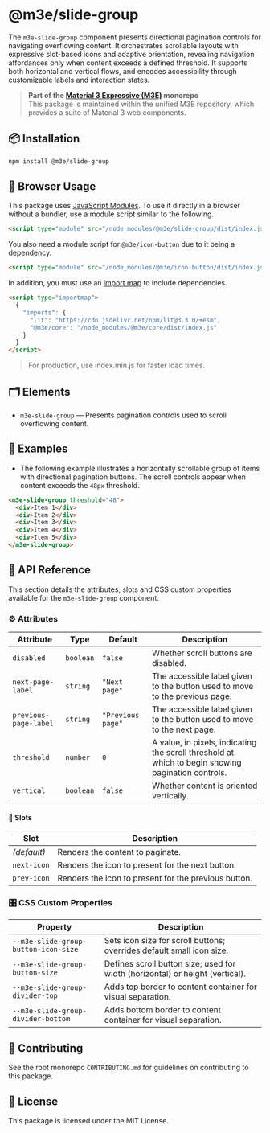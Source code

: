 # @m3e/slide-group

The `m3e-slide-group` component presents directional pagination controls for navigating overflowing content. It orchestrates scrollable layouts with expressive slot-based icons and adaptive orientation, revealing navigation affordances only when content exceeds a defined threshold. It supports both horizontal and vertical flows, and encodes accessibility through customizable labels and interaction states.

> **Part of the [Material 3 Expressive (M3E)](../../README.md) monorepo**  
> This package is maintained within the unified M3E repository, which provides a suite of Material 3 web components.

## 📦 Installation

```bash
npm install @m3e/slide-group
```

## 🚀 Browser Usage

This package uses [JavaScript Modules](https://developer.mozilla.org/en-US/docs/Web/JavaScript/Guide/Modules#module_specifiers). To use it directly in a browser without a bundler, use a module script similar to the following.

```html
<script type="module" src="/node_modules/@m3e/slide-group/dist/index.js"></script>
```

You also need a module script for `@m3e/icon-button` due to it being a dependency.

```html
<script type="module" src="/node_modules/@m3e/icon-button/dist/index.js"></script>
```

In addition, you must use an [import map](https://developer.mozilla.org/en-US/docs/Web/HTML/Reference/Elements/script/type/importmap) to include dependencies.

```html
<script type="importmap">
  {
    "imports": {
      "lit": "https://cdn.jsdelivr.net/npm/lit@3.3.0/+esm",
      "@m3e/core": "/node_modules/@m3e/core/dist/index.js"
    }
  }
</script>
```

> For production, use index.min.js for faster load times.

## 🗂️ Elements

- `m3e-slide-group` — Presents pagination controls used to scroll overflowing content.

## 🧪 Examples

- The following example illustrates a horizontally scrollable group of items with directional pagination buttons.
  The scroll controls appear when content exceeds the `48px` threshold.

```html
<m3e-slide-group threshold="48">
  <div>Item 1</div>
  <div>Item 2</div>
  <div>Item 3</div>
  <div>Item 4</div>
  <div>Item 5</div>
</m3e-slide-group>
```

## 📖 API Reference

This section details the attributes, slots and CSS custom properties available for the `m3e-slide-group` component.

### ⚙️ Attributes

| Attribute             | Type      | Default           | Description                                                                                        |
| --------------------- | --------- | ----------------- | -------------------------------------------------------------------------------------------------- |
| `disabled`            | `boolean` | `false`           | Whether scroll buttons are disabled.                                                               |
| `next-page-label`     | `string`  | `"Next page"`     | The accessible label given to the button used to move to the previous page.                        |
| `previous-page-label` | `string`  | `"Previous page"` | The accessible label given to the button used to move to the next page.                            |
| `threshold`           | `number`  | `0`               | A value, in pixels, indicating the scroll threshold at which to begin showing pagination controls. |
| `vertical`            | `boolean` | `false`           | Whether content is oriented vertically.                                                            |

#### 🧩 Slots

| Slot        | Description                                          |
| ----------- | ---------------------------------------------------- |
| _(default)_ | Renders the content to paginate.                     |
| `next-icon` | Renders the icon to present for the next button.     |
| `prev-icon` | Renders the icon to present for the previous button. |

### 🎛️ CSS Custom Properties

| Property                             | Description                                                                   |
| ------------------------------------ | ----------------------------------------------------------------------------- |
| `--m3e-slide-group-button-icon-size` | Sets icon size for scroll buttons; overrides default small icon size.         |
| `--m3e-slide-group-button-size`      | Defines scroll button size; used for width (horizontal) or height (vertical). |
| `--m3e-slide-group-divider-top`      | Adds top border to content container for visual separation.                   |
| `--m3e-slide-group-divider-bottom`   | Adds bottom border to content container for visual separation.                |

## 🤝 Contributing

See the root monorepo `CONTRIBUTING.md` for guidelines on contributing to this package.

## 📄 License

This package is licensed under the MIT License.
